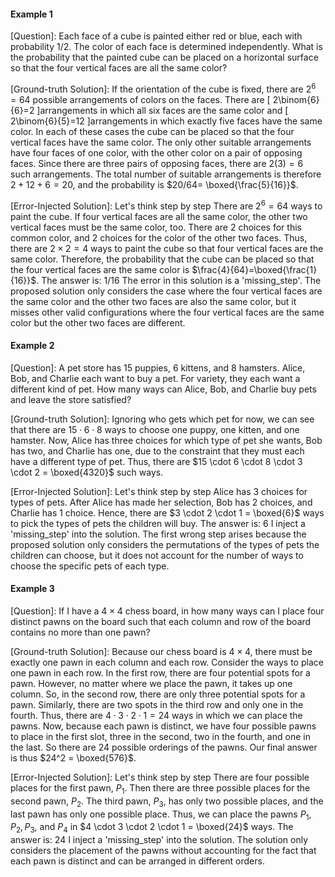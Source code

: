 #### Example 1

[Question]:
Each face of a cube is painted either  red or blue, each with probability 1/2. The color of each face is determined independently.  What is the probability that the painted cube can be placed on a horizontal surface so that the four vertical faces are all the same color?

[Ground-truth Solution]:
If the orientation of the cube is fixed, there are $2^6 = 64$ possible arrangements of colors on the faces. There are \[
2\binom{6}{6}=2
\]arrangements in which all six faces are the same color and \[
2\binom{6}{5}=12
\]arrangements in which exactly five faces have the same color. In each of these cases the cube can be placed so that the four vertical faces have the same color. The only other suitable arrangements have four faces of one color, with the other color on a pair of opposing faces. Since there are three pairs of opposing faces, there are $2(3)=6$ such arrangements. The total number of suitable arrangements is therefore $2+12+6=20$, and the probability is $20/64= \boxed{\frac{5}{16}}$.

[Error-Injected Solution]:
Let's think step by step
There are $2^6 = 64$ ways to paint the cube.
If four vertical faces are all the same color, the other two vertical faces must be the same color, too.
There are 2 choices for this common color, and 2 choices for the color of the other two faces.  Thus, there are $2 \times 2 = 4$ ways to paint the cube so that four vertical faces are the same color.
Therefore, the probability that the cube can be placed so that the four vertical faces are the same color is $\frac{4}{64}=\boxed{\frac{1}{16}}$.
The answer is: 1/16
<explanation>
The error in this solution is a 'missing_step'. The proposed solution only considers the case where the four vertical faces are the same color and the other two faces are also the same color, but it misses other valid configurations where the four vertical faces are the same color but the other two faces are different. 
</explanation>

#### Example 2

[Question]:
A pet store has 15 puppies, 6 kittens, and 8 hamsters. Alice, Bob, and Charlie each want to buy a pet. For variety, they each want a different kind of pet. How many ways can Alice, Bob, and Charlie buy pets and leave the store satisfied?

[Ground-truth Solution]:
Ignoring who gets which pet for now, we can see that there are $15 \cdot 6 \cdot 8$ ways to choose one puppy, one kitten, and one hamster. Now, Alice has three choices for which type of pet she wants, Bob has two, and Charlie has one, due to the constraint that they must each have a different type of pet. Thus, there are $15 \cdot 6 \cdot 8 \cdot 3 \cdot 2 = \boxed{4320}$ such ways.

[Error-Injected Solution]:
Let's think step by step
Alice has 3 choices for types of pets.
After Alice has made her selection, Bob has 2 choices, and Charlie has 1 choice.
Hence, there are $3 \cdot 2 \cdot 1 = \boxed{6}$ ways to pick the types of pets the children will buy.
The answer is: 6
<explanation>
I inject a 'missing_step' into the solution. The first wrong step arises because the proposed solution only considers the permutations of the types of pets the children can choose, but it does not account for the number of ways to choose the specific pets of each type. 
</explanation>

#### Example 3


[Question]:
If I have a $4\times 4$ chess board, in how many ways can I place four distinct pawns on the board such that each column and row of the board contains no more than one pawn?

[Ground-truth Solution]:
Because our chess board is $4 \times 4$, there must be exactly one pawn in each column and each row. Consider the ways to place one pawn in each row. In the first row, there are four potential spots for a pawn. However, no matter where we place the pawn, it takes up one column. So, in the second row, there are only three potential spots for a pawn. Similarly, there are two spots in the third row and only one in the fourth. Thus, there are $4\cdot 3 \cdot 2 \cdot 1 = 24$ ways in which we can place the pawns. Now, because each pawn is distinct, we have four possible pawns to place in the first slot, three in the second, two in the fourth, and one in the last. So there are $24$ possible orderings of the pawns. Our final answer is thus $24^2 = \boxed{576}$.

[Error-Injected Solution]:
Let's think step by step
There are four possible places for the first pawn, $P_1.$  Then there are three possible places for the second pawn,
$P_2.$  The third pawn, $P_3,$ has only two possible places, and the last pawn has only one possible place.
Thus, we can place the pawns $P_1, P_2, P_3,$ and $P_4$ in $4 \cdot 3 \cdot 2 \cdot 1 = \boxed{24}$ ways.
The answer is: 24
<explanation>
I inject a 'missing_step' into the solution. The solution only considers the placement of the pawns without accounting for the fact that each pawn is distinct and can be arranged in different orders. 
</explanation>